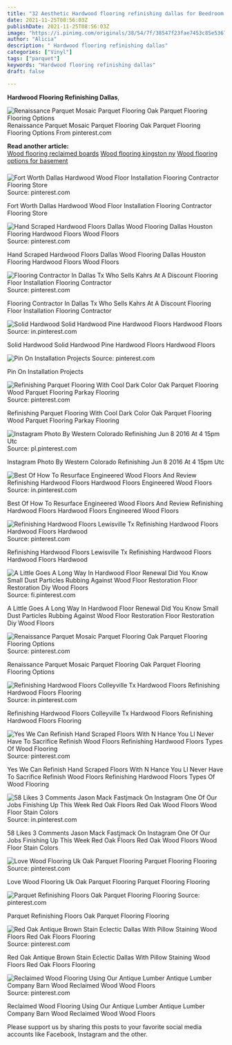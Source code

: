 ```yaml
---
title: "32 Aesthetic Hardwood flooring refinishing dallas for Beedroom Remodeling"
date: 2021-11-25T08:56:03Z
publishDate: 2021-11-25T08:56:03Z
image: "https://i.pinimg.com/originals/38/54/7f/38547f23fae7453c85e536781a82e7c3.jpg"
author: "Alicia"
description: " Hardwood flooring refinishing dallas"
categories: ["Vinyl"]
tags: ["parquet"]
keywords: "Hardwood flooring refinishing dallas"
draft: false

---
```

<!-- Head tag Code -->
**Hardwood Flooring Refinishing Dallas**, 

![Renaissance Parquet Mosaic Parquet Flooring Oak Parquet Flooring Flooring Options](https://i.pinimg.com/originals/b2/90/d0/b290d020cf0b69b67811c767e6b4bf93.jpg "Renaissance Parquet Mosaic Parquet Flooring Oak Parquet Flooring Flooring Options")
Renaissance Parquet Mosaic Parquet Flooring Oak Parquet Flooring Flooring Options From pinterest.com

**Read another article:**  
[Wood flooring reclaimed boards](/wood-flooring-reclaimed-boards/)
[Wood flooring kingston ny](/wood-flooring-kingston-ny/)
[Wood flooring options for basement](/wood-flooring-options-for-basement/)




### 

 


![Fort Worth Dallas Hardwood Wood Floor Installation Flooring Contractor Flooring Store](https://i.pinimg.com/originals/48/7f/1e/487f1e032585a26f04d0c7ccc56e5833.jpg "Fort Worth Dallas Hardwood Wood Floor Installation Flooring Contractor Flooring Store")
Source: pinterest.com

Fort Worth Dallas Hardwood Wood Floor Installation Flooring Contractor Flooring Store  

![Hand Scraped Hardwood Floors Dallas Wood Flooring Dallas Houston Flooring Hardwood Floors Wood Floors](https://i.pinimg.com/736x/b0/aa/81/b0aa81046ddbbcd422fd9717fdaa88cd--brown-brown-flooring-ideas.jpg "Hand Scraped Hardwood Floors Dallas Wood Flooring Dallas Houston Flooring Hardwood Floors Wood Floors")
Source: pinterest.com

Hand Scraped Hardwood Floors Dallas Wood Flooring Dallas Houston Flooring Hardwood Floors Wood Floors  

![Flooring Contractor In Dallas Tx Who Sells Kahrs At A Discount Flooring Floor Installation Flooring Contractor](https://i.pinimg.com/originals/59/22/e9/5922e9f0341ea71f4f047b0886a71840.png "Flooring Contractor In Dallas Tx Who Sells Kahrs At A Discount Flooring Floor Installation Flooring Contractor")
Source: pinterest.com

Flooring Contractor In Dallas Tx Who Sells Kahrs At A Discount Flooring Floor Installation Flooring Contractor  

![Solid Hardwood Solid Hardwood Pine Hardwood Floors Hardwood Floors](https://i.pinimg.com/originals/dd/ce/8e/ddce8e7f379fcb5b6da106c2edb1ccad.png "Solid Hardwood Solid Hardwood Pine Hardwood Floors Hardwood Floors")
Source: in.pinterest.com

Solid Hardwood Solid Hardwood Pine Hardwood Floors Hardwood Floors  

![Pin On Installation Projects](https://i.pinimg.com/originals/a7/6c/98/a76c98e4dbb99a1393eca66366881ad1.jpg "Pin On Installation Projects")
Source: pinterest.com

Pin On Installation Projects  

![Refinishing Parquet Flooring With Cool Dark Color Oak Parquet Flooring Wood Parquet Flooring Parkay Flooring](https://i.pinimg.com/originals/7a/72/78/7a72780a5577ffd60464662e2b4ce4eb.jpg "Refinishing Parquet Flooring With Cool Dark Color Oak Parquet Flooring Wood Parquet Flooring Parkay Flooring")
Source: pinterest.com

Refinishing Parquet Flooring With Cool Dark Color Oak Parquet Flooring Wood Parquet Flooring Parkay Flooring  

![Instagram Photo By Western Colorado Refinishing Jun 8 2016 At 4 15pm Utc](https://i.pinimg.com/736x/0f/73/f9/0f73f988b5348d58ec69fa0fa61cfa44--hardwood-floors-woodwork.jpg "Instagram Photo By Western Colorado Refinishing Jun 8 2016 At 4 15pm Utc")
Source: pl.pinterest.com

Instagram Photo By Western Colorado Refinishing Jun 8 2016 At 4 15pm Utc  

![Best Of How To Resurface Engineered Wood Floors And Review Refinishing Hardwood Floors Hardwood Floors Engineered Wood Floors](https://i.pinimg.com/736x/ce/fc/a1/cefca10b7ba6f8e3f793b1ed3cd09b5d.jpg "Best Of How To Resurface Engineered Wood Floors And Review Refinishing Hardwood Floors Hardwood Floors Engineered Wood Floors")
Source: in.pinterest.com

Best Of How To Resurface Engineered Wood Floors And Review Refinishing Hardwood Floors Hardwood Floors Engineered Wood Floors  

![Refinishing Hardwood Floors Lewisville Tx Refinishing Hardwood Floors Hardwood Floors Hardwood](https://i.pinimg.com/736x/76/f9/1c/76f91c58598da5b678285233a34e7118.jpg "Refinishing Hardwood Floors Lewisville Tx Refinishing Hardwood Floors Hardwood Floors Hardwood")
Source: pinterest.com

Refinishing Hardwood Floors Lewisville Tx Refinishing Hardwood Floors Hardwood Floors Hardwood  

![A Little Goes A Long Way In Hardwood Floor Renewal Did You Know Small Dust Particles Rubbing Against Wood Floor Restoration Floor Restoration Diy Wood Floors](https://i.pinimg.com/originals/ea/12/a9/ea12a9460b45bfe117348d270a25b168.png "A Little Goes A Long Way In Hardwood Floor Renewal Did You Know Small Dust Particles Rubbing Against Wood Floor Restoration Floor Restoration Diy Wood Floors")
Source: fi.pinterest.com

A Little Goes A Long Way In Hardwood Floor Renewal Did You Know Small Dust Particles Rubbing Against Wood Floor Restoration Floor Restoration Diy Wood Floors  

![Renaissance Parquet Mosaic Parquet Flooring Oak Parquet Flooring Flooring Options](https://i.pinimg.com/originals/b2/90/d0/b290d020cf0b69b67811c767e6b4bf93.jpg "Renaissance Parquet Mosaic Parquet Flooring Oak Parquet Flooring Flooring Options")
Source: pinterest.com

Renaissance Parquet Mosaic Parquet Flooring Oak Parquet Flooring Flooring Options  

![Refinishing Hardwood Floors Colleyville Tx Hardwood Floors Refinishing Hardwood Floors Flooring](https://i.pinimg.com/736x/4d/9b/1d/4d9b1d1037d3e0193ed7a6f1cd740942.jpg "Refinishing Hardwood Floors Colleyville Tx Hardwood Floors Refinishing Hardwood Floors Flooring")
Source: in.pinterest.com

Refinishing Hardwood Floors Colleyville Tx Hardwood Floors Refinishing Hardwood Floors Flooring  

![Yes We Can Refinish Hand Scraped Floors With N Hance You Ll Never Have To Sacrifice Refinish Wood Floors Refinishing Hardwood Floors Types Of Wood Flooring](https://i.pinimg.com/originals/c6/ca/5e/c6ca5e29489cc50c0349f1a5c4c405f9.png "Yes We Can Refinish Hand Scraped Floors With N Hance You Ll Never Have To Sacrifice Refinish Wood Floors Refinishing Hardwood Floors Types Of Wood Flooring")
Source: pinterest.com

Yes We Can Refinish Hand Scraped Floors With N Hance You Ll Never Have To Sacrifice Refinish Wood Floors Refinishing Hardwood Floors Types Of Wood Flooring  

![58 Likes 3 Comments Jason Mack Fastjmack On Instagram One Of Our Jobs Finishing Up This Week Red Oak Floors Red Oak Wood Floors Wood Floor Stain Colors](https://i.pinimg.com/originals/02/11/c5/0211c537fb653ae146cd2591fc521810.jpg "58 Likes 3 Comments Jason Mack Fastjmack On Instagram One Of Our Jobs Finishing Up This Week Red Oak Floors Red Oak Wood Floors Wood Floor Stain Colors")
Source: in.pinterest.com

58 Likes 3 Comments Jason Mack Fastjmack On Instagram One Of Our Jobs Finishing Up This Week Red Oak Floors Red Oak Wood Floors Wood Floor Stain Colors  

![Love Wood Flooring Uk Oak Parquet Flooring Parquet Flooring Flooring](https://i.pinimg.com/736x/44/d0/d2/44d0d2afd0c1a2095222ebb935c0a1f0--modern-living-room-designs-flooring.jpg "Love Wood Flooring Uk Oak Parquet Flooring Parquet Flooring Flooring")
Source: pinterest.com

Love Wood Flooring Uk Oak Parquet Flooring Parquet Flooring Flooring  

![Parquet Refinishing Floors Oak Parquet Flooring Flooring](https://i.pinimg.com/originals/3e/d0/67/3ed067bf595827f4df77321262b69f0f.jpg "Parquet Refinishing Floors Oak Parquet Flooring Flooring")
Source: pinterest.com

Parquet Refinishing Floors Oak Parquet Flooring Flooring  

![Red Oak Antique Brown Stain Eclectic Dallas With Pillow Staining Wood Floors Red Oak Floors Flooring](https://i.pinimg.com/originals/34/73/24/347324138f7e2e23eeaa2c60dde9659b.jpg "Red Oak Antique Brown Stain Eclectic Dallas With Pillow Staining Wood Floors Red Oak Floors Flooring")
Source: pinterest.com

Red Oak Antique Brown Stain Eclectic Dallas With Pillow Staining Wood Floors Red Oak Floors Flooring  

![Reclaimed Wood Flooring Using Our Antique Lumber Antique Lumber Company Barn Wood Reclaimed Wood Wood Floors](https://i.pinimg.com/originals/38/54/7f/38547f23fae7453c85e536781a82e7c3.jpg "Reclaimed Wood Flooring Using Our Antique Lumber Antique Lumber Company Barn Wood Reclaimed Wood Wood Floors")
Source: pinterest.com

Reclaimed Wood Flooring Using Our Antique Lumber Antique Lumber Company Barn Wood Reclaimed Wood Wood Floors  

Please support us by sharing this posts to your favorite social media accounts like Facebook, Instagram and the other.

